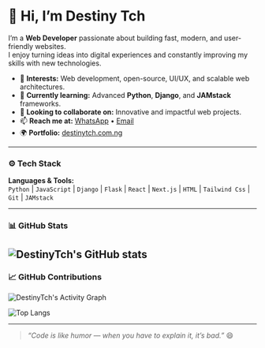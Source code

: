 # 👋 Hi, I’m Destiny Tch

I’m a **Web Developer** passionate about building fast, modern, and user-friendly websites.  
I enjoy turning ideas into digital experiences and constantly improving my skills with new technologies.

- 👀 **Interests:** Web development, open-source, UI/UX, and scalable web architectures.  
- 🌱 **Currently learning:** Advanced **Python**, **Django**, and **JAMstack** frameworks.  
- 💞️ **Looking to collaborate on:** Innovative and impactful web projects.  
- 📫 **Reach me at:** [WhatsApp](https://wa.me/2348063250438) • [Email](mailto:info@destinytch.com.ng)  
- 🌍 **Portfolio:** [destinytch.com.ng](https://destinytch.com.ng)

---

### ⚙️ Tech Stack
**Languages & Tools:**  
`Python` | `JavaScript` | `Django` | `Flask` | `React` | `Next.js` | `HTML` | `Tailwind Css` | `Git` | `JAMstack`

---

### 📊 GitHub Stats
![DestinyTch's GitHub stats](https://github-readme-stats.vercel.app/api?username=DestinyTch&show_icons=true&theme=radical)
---

### 📈 GitHub Contributions

![DestinyTch's Activity Graph](https://github-readme-activity-graph.vercel.app/graph?username=DestinyTch&theme=radical)

![Top Langs](https://github-readme-stats.vercel.app/api/top-langs/?username=DestinyTch&layout=compact&theme=radical)

---

> *“Code is like humor — when you have to explain it, it’s bad.”* 😄

